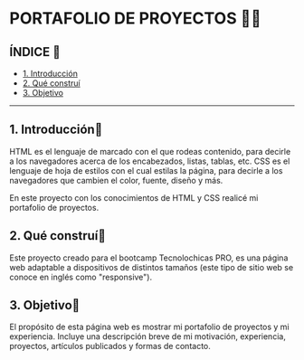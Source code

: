 # PORTAFOLIO DE PROYECTOS 🧠💖

## ÍNDICE 🧠

* [1.  Introducción](https://github.com/AshleyTruLet/portafolio/blob/main/README.md#1-introducci%C3%B3n)
* [2. Qué construí](https://github.com/AshleyTruLet/portafolio/blob/main/README.md#2-qu%C3%A9-constru%C3%AD)
* [3. Objetivo](https://github.com/AshleyTruLet/portafolio/blob/main/README.md#2-qu%C3%A9-constru%C3%AD)


****
## 1. Introducción🧠
HTML es el lenguaje de marcado con el que rodeas contenido, para decirle a los navegadores acerca de los encabezados, listas, tablas, etc. CSS es el lenguaje de hoja de estilos con el cual estilas la página, para decirle a los navegadores que cambien el color, fuente, diseño y más.

En este proyecto con los conocimientos de HTML y CSS realicé mi portafolio de proyectos.

## 2. Qué construí🧠
Este proyecto creado para el bootcamp Tecnolochicas PRO, es una página web adaptable a dispositivos de distintos tamaños (este tipo de sitio web se conoce en inglés como "responsive").

## 3. Objetivo🧠
El propósito de esta página web es mostrar mi portafolio de proyectos y mi experiencia. Incluye una descripción breve de mi motivación, experiencia, proyectos, artículos publicados y formas de contacto.
